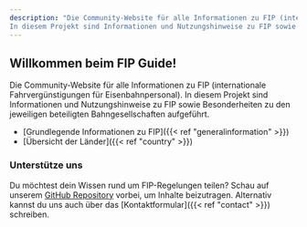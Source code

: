 ```yaml
---
description: "Die Community-Website für alle Informationen zu FIP (internationale Fahrvergünstigungen für Eisenbahnpersonal).
In diesem Projekt sind Informationen und Nutzungshinweise zu FIP sowie Besonderheiten zu den jeweiligen beteiligten Bahngesellschaften aufgeführt."
---
```


## Willkommen beim FIP Guide!

Die Community-Website für alle Informationen zu FIP (internationale Fahrvergünstigungen für Eisenbahnpersonal).
In diesem Projekt sind Informationen und Nutzungshinweise zu FIP sowie Besonderheiten zu den jeweiligen beteiligten Bahngesellschaften aufgeführt. 

* [Grundlegende Informationen zu FIP]({{< ref "generalinformation" >}})
* [Übersicht der Länder]({{< ref "country" >}})

### Unterstütze uns
Du möchtest dein Wissen rund um FIP-Regelungen teilen? Schau auf unserem [GitHub Repository](https://github.com/fipguide/fipguide.github.io) vorbei, um Inhalte beizutragen.
Alternativ kannst du uns auch über das [Kontaktformular]({{< ref "contact" >}}) schreiben.